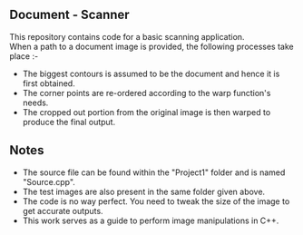 ## Document - Scanner

This repository contains code for a basic scanning application.  
When a path to a document image is provided, the following processes take place :-  
  * The biggest contours is assumed to be the document and hence it is first obtained.
  * The corner points are re-ordered according to the warp function's needs.
  * The cropped out portion from the original image is then warped to produce the final output.


## Notes

 * The source file can be found within the "Project1" folder and is named "Source.cpp".
 * The test images are also present in the same folder given above.
 * The code is no way perfect. You need to tweak the size of the image to get accurate outputs.
 * This work serves as a guide to perform image manipulations in C++.
